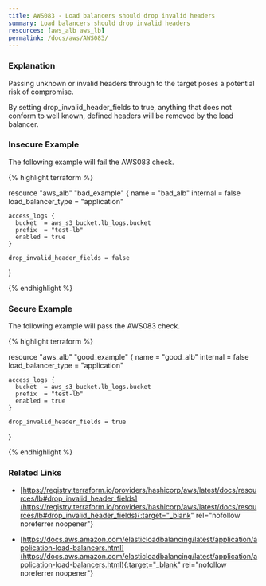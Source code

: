 ```yaml
---
title: AWS083 - Load balancers should drop invalid headers
summary: Load balancers should drop invalid headers 
resources: [aws_alb aws_lb] 
permalink: /docs/aws/AWS083/
---
```

### Explanation


Passing unknown or invalid headers through to the target poses a potential risk of compromise. 

By setting drop_invalid_header_fields to true, anything that does not conform to well known, defined headers will be removed by the load balancer.



### Insecure Example

The following example will fail the AWS083 check.

{% highlight terraform %}

resource "aws_alb" "bad_example" {
	name               = "bad_alb"
	internal           = false
	load_balancer_type = "application"
	
	access_logs {
	  bucket  = aws_s3_bucket.lb_logs.bucket
	  prefix  = "test-lb"
	  enabled = true
	}
  
	drop_invalid_header_fields = false
  }

{% endhighlight %}



### Secure Example

The following example will pass the AWS083 check.

{% highlight terraform %}

resource "aws_alb" "good_example" {
	name               = "good_alb"
	internal           = false
	load_balancer_type = "application"
	
	access_logs {
	  bucket  = aws_s3_bucket.lb_logs.bucket
	  prefix  = "test-lb"
	  enabled = true
	}
  
	drop_invalid_header_fields = true
  }

{% endhighlight %}



### Related Links


- [https://registry.terraform.io/providers/hashicorp/aws/latest/docs/resources/lb#drop_invalid_header_fields](https://registry.terraform.io/providers/hashicorp/aws/latest/docs/resources/lb#drop_invalid_header_fields){:target="_blank" rel="nofollow noreferrer noopener"}

- [https://docs.aws.amazon.com/elasticloadbalancing/latest/application/application-load-balancers.html](https://docs.aws.amazon.com/elasticloadbalancing/latest/application/application-load-balancers.html){:target="_blank" rel="nofollow noreferrer noopener"}


